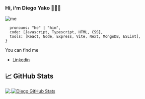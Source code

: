 ### Hi, i'm Diego Yako 👨‍💻👋

![me](https://user-images.githubusercontent.com/62260320/236033198-46d95f1a-578e-4aa5-aeb8-12761fe385ef.png)


```const diegoyako = {
  pronouns: "he" | "him",
  code: [Javascript, Typescript, HTML, CSS],
  tools: [React, Node, Express, Vite, Next, MongoDB, ESLint],
}
```

 You can find me 
- [Linkedin](https://www.linkedin.com/in/diegoyako/)

## &#x1f4c8; GitHub Stats

<a href="https://github.com/diegoyako/diegoyako">
  <img align="center" src="https://github-readme-stats.vercel.app/api/top-langs/?username=diegoyako&hide=java,html,tex&title_color=ffffff&text_color=c9cacc&icon_color=2bbc8a&bg_color=1d1f21&langs_count=3" />
</a>
<a href="https://github.com/diegoyako/diegoyako">
  <img align="center" src="https://github-readme-stats.vercel.app/api?username=diegoyako&show_icons=true&line_height=27&count_private=true&title_color=ffffff&text_color=c9cacc&icon_color=2bbc8a&bg_color=1d1f21" alt="Diego GitHub Stats" />
</a>

<a href="https://github.com/No-Country/c10-40-ft-mern">
</a>
